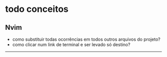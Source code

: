 # todo conceitos

## Nvim
- como substituir todas ocorrências em todos outros arquivos do projeto?
- como clicar num link de terminal e ser levado só destino?

---

